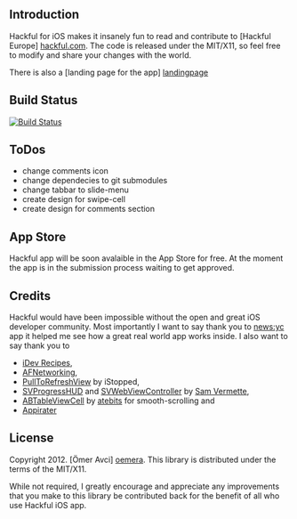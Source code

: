 Introduction
------------
Hackful for iOS makes it insanely fun to read and contribute to [Hackful Europe] [hackful.com].
The code is released under the MIT/X11, so feel free to modify and share your changes with the world. 

There is also a [landing page for the app] [landingpage]

Build Status
---------
[![Build Status](https://travis-ci.org/Oemera/hackful-ios.png)](https://travis-ci.org/Oemera/hackful-ios)

ToDos
---------
* change comments icon
* change dependecies to git submodules
* change tabbar to slide-menu
* create design for swipe-cell
* create design for comments section

App Store
---------
Hackful app will be soon avalaible in the App Store for free. At the moment the app is in the submission process waiting to get approved.

Credits
-------
Hackful would have been impossible without the open and great iOS developer community. Most importantly I want to say thank you to [news:yc](http://newsyc.me/) app it helped me see how a great real world app works inside. 
I also want to say thank you to

* [iDev Recipes](http://idevrecipes.com),
* [AFNetworking](http://github.com/AFNetworking/AFNetworking),
* [PullToRefreshView](http://github.com/iStopped/PullToRefreshView) by iStopped,
* [SVProgressHUD](http://github.com/samvermette/SVProgressHUD) and [SVWebViewController](http://github.com/samvermette/SVWebViewController) by [Sam Vermette](http://samvermette.com/),
* [ABTableViewCell](http://blog.atebits.com/2008/12/fast-scrolling-in-tweetie-with-uitableview/) by [atebits](http://blog.atebits.com/) for smooth-scrolling and
* [Appirater](http://github.com/arashpayan/appirater)

License
-------
Copyright 2012. [Ömer Avci] [oemera].
This library is distributed under the terms of the MIT/X11.

While not required, I greatly encourage and appreciate any improvements that you make
to this library be contributed back for the benefit of all who use Hackful iOS app.

[oemera]: http://dailyoemer.com
[hackful.com]: http://hackful.com
[landingpage]: http://oemera.github.com/hackful-ios